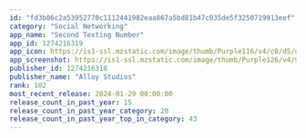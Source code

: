 ```yaml
---
id: "fd3b06c2a53952770c1112441982eaa867a5bd81b47c035de5f3250719913eef"
category: "Social Networking"
app_name: "Second Texting Number"
app_id: 1274216319
app_icon: https://is1-ssl.mzstatic.com/image/thumb/Purple116/v4/c0/d5/df/c0d5df38-dde5-a303-a3b1-3cc0d2b7c5d5/AppIcon-0-0-1x_U007emarketing-0-7-0-0-sRGB-85-220.jpeg/1024x1024bb.png
app_screenshot: https://is1-ssl.mzstatic.com/image/thumb/Purple126/v4/95/1d/7f/951d7fc8-e182-05b0-0847-68b4121aa9bc/e54d4b75-c577-45ae-883f-f0b8bad4c2bc_iPhoneX_Max-1-a.jpg/1242x2688bb.png
publisher_id: 1274216318
publisher_name: "Alloy Studios"
rank: 102
most_recent_release: 2024-01-29 00:00:00
release_count_in_past_year: 15
release_count_in_past_year_category: 20
release_count_in_past_year_top_in_category: 43
---
```

